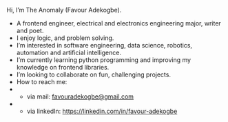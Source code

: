 Hi, I’m The Anomaly (Favour Adekogbe). 
- A frontend engineer, electrical and electronics engineering major, writer and poet.
- I enjoy logic, and problem solving.
- I’m interested in software engineering, data science, robotics, automation and artificial intelligence.
- I’m currently learning python programming and improving my knowledge on frontend libraries.
- I’m looking to collaborate on fun, challenging projects.
- How to reach me:
- - via mail: favouradekogbe@gmail.com
- - via linkedIn: https://linkedin.com/in/favour-adekogbe

<!---
The-Anomaly/The-Anomaly is a ✨ special ✨ repository because its `README.md` (this file) appears on your GitHub profile.
You can click the Preview link to take a look at your changes.
--->
